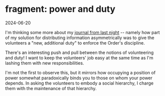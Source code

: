 # fragment: power and duty

2024-06-20

I'm thinking some more about my [journal from last night](2024-06-19.md) -- namely how part of my solution for distributing information asymmetrically was to give the volunteers a "new, additional duty" to enforce the Order's discipline.

There's an interesting push and pull between the notions of volunteering and duty! I want to keep the volunteers' job easy at the same time as I'm lashing them with new responsibilities.

I'm not the first to observe this, but it mirrors how occupying a position of power somewhat paradoxically binds you to those on whom your power depends. In asking the volunteers to embody a social hierarchy, I charge them with the maintenance of that hierarchy.